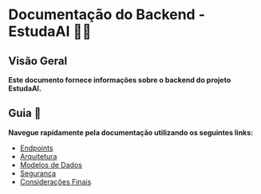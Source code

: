 # Documentação do Backend - EstudaAI 🐱‍💻

## Visão Geral 

**Este documento fornece informações sobre o backend do projeto EstudaAI.**

## Guia 📍
**Navegue rapidamente pela documentação utilizando os seguintes links:**

- [Endpoints](#endpoints)
- [Arquitetura](#arquitetura)
- [Modelos de Dados](#modelos-de-dados)
- [Segurança](#seguranca)
- [Considerações Finais](#consideracoes-finais)
